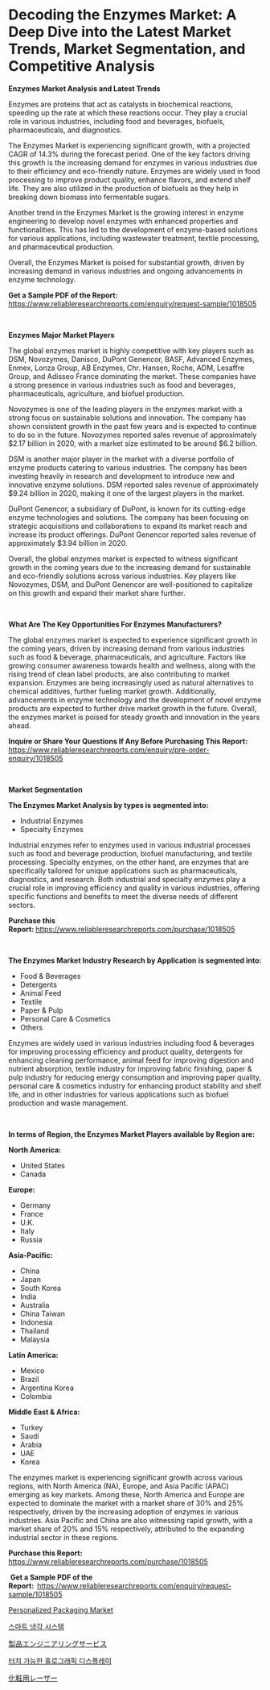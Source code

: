 <p><h1>Decoding the Enzymes Market: A Deep Dive into the Latest Market Trends, Market Segmentation, and Competitive Analysis</h1></p><p><strong>Enzymes Market Analysis and Latest Trends</strong></p>
<p><p>Enzymes are proteins that act as catalysts in biochemical reactions, speeding up the rate at which these reactions occur. They play a crucial role in various industries, including food and beverages, biofuels, pharmaceuticals, and diagnostics.</p><p>The Enzymes Market is experiencing significant growth, with a projected CAGR of 14.3% during the forecast period. One of the key factors driving this growth is the increasing demand for enzymes in various industries due to their efficiency and eco-friendly nature. Enzymes are widely used in food processing to improve product quality, enhance flavors, and extend shelf life. They are also utilized in the production of biofuels as they help in breaking down biomass into fermentable sugars.</p><p>Another trend in the Enzymes Market is the growing interest in enzyme engineering to develop novel enzymes with enhanced properties and functionalities. This has led to the development of enzyme-based solutions for various applications, including wastewater treatment, textile processing, and pharmaceutical production.</p><p>Overall, the Enzymes Market is poised for substantial growth, driven by increasing demand in various industries and ongoing advancements in enzyme technology.</p></p>
<p><strong>Get a Sample PDF of the Report:&nbsp;</strong> <a href="https://www.reliableresearchreports.com/enquiry/request-sample/1018505">https://www.reliableresearchreports.com/enquiry/request-sample/1018505</a></p>
<p>&nbsp;</p>
<p><strong>Enzymes Major Market Players</strong></p>
<p><p>The global enzymes market is highly competitive with key players such as DSM, Novozymes, Danisco, DuPont Genencor, BASF, Advanced Enzymes, Enmex, Lonza Group, AB Enzymes, Chr. Hansen, Roche, ADM, Lesaffre Group, and Adisseo France dominating the market. These companies have a strong presence in various industries such as food and beverages, pharmaceuticals, agriculture, and biofuel production.</p><p>Novozymes is one of the leading players in the enzymes market with a strong focus on sustainable solutions and innovation. The company has shown consistent growth in the past few years and is expected to continue to do so in the future. Novozymes reported sales revenue of approximately $2.17 billion in 2020, with a market size estimated to be around $6.2 billion.</p><p>DSM is another major player in the market with a diverse portfolio of enzyme products catering to various industries. The company has been investing heavily in research and development to introduce new and innovative enzyme solutions. DSM reported sales revenue of approximately $9.24 billion in 2020, making it one of the largest players in the market.</p><p>DuPont Genencor, a subsidiary of DuPont, is known for its cutting-edge enzyme technologies and solutions. The company has been focusing on strategic acquisitions and collaborations to expand its market reach and increase its product offerings. DuPont Genencor reported sales revenue of approximately $3.94 billion in 2020.</p><p>Overall, the global enzymes market is expected to witness significant growth in the coming years due to the increasing demand for sustainable and eco-friendly solutions across various industries. Key players like Novozymes, DSM, and DuPont Genencor are well-positioned to capitalize on this growth and expand their market share further.</p></p>
<p>&nbsp;</p>
<p><strong>What Are The Key Opportunities For Enzymes Manufacturers?</strong></p>
<p><p>The global enzymes market is expected to experience significant growth in the coming years, driven by increasing demand from various industries such as food & beverage, pharmaceuticals, and agriculture. Factors like growing consumer awareness towards health and wellness, along with the rising trend of clean label products, are also contributing to market expansion. Enzymes are being increasingly used as natural alternatives to chemical additives, further fueling market growth. Additionally, advancements in enzyme technology and the development of novel enzyme products are expected to further drive market growth in the future. Overall, the enzymes market is poised for steady growth and innovation in the years ahead.</p></p>
<p><strong>Inquire or Share Your Questions If Any Before Purchasing This Report:</strong> <a href="https://www.reliableresearchreports.com/enquiry/pre-order-enquiry/1018505">https://www.reliableresearchreports.com/enquiry/pre-order-enquiry/1018505</a></p>
<p>&nbsp;</p>
<p><strong>Market Segmentation</strong></p>
<p><strong>The Enzymes Market Analysis by types is segmented into:</strong></p>
<p><ul><li>Industrial Enzymes</li><li>Specialty Enzymes</li></ul></p>
<p><p>Industrial enzymes refer to enzymes used in various industrial processes such as food and beverage production, biofuel manufacturing, and textile processing. Specialty enzymes, on the other hand, are enzymes that are specifically tailored for unique applications such as pharmaceuticals, diagnostics, and research. Both industrial and specialty enzymes play a crucial role in improving efficiency and quality in various industries, offering specific functions and benefits to meet the diverse needs of different sectors.</p></p>
<p><strong>Purchase this Report:&nbsp;</strong><a href="https://www.reliableresearchreports.com/purchase/1018505">https://www.reliableresearchreports.com/purchase/1018505</a></p>
<p>&nbsp;</p>
<p><strong>The Enzymes Market Industry Research by Application is segmented into:</strong></p>
<p><ul><li>Food & Beverages</li><li>Detergents</li><li>Animal Feed</li><li>Textile</li><li>Paper & Pulp</li><li>Personal Care & Cosmetics</li><li>Others</li></ul></p>
<p><p>Enzymes are widely used in various industries including food & beverages for improving processing efficiency and product quality, detergents for enhancing cleaning performance, animal feed for improving digestion and nutrient absorption, textile industry for improving fabric finishing, paper & pulp industry for reducing energy consumption and improving paper quality, personal care & cosmetics industry for enhancing product stability and shelf life, and in other industries for various applications such as biofuel production and waste management.</p></p>
<p>&nbsp;</p>
<p><strong>In terms of Region, the Enzymes Market Players available by Region are:</strong></p>
<p>
    <p> <strong> North America: </strong>
        <ul>
            <li>United States</li>
            <li>Canada</li>
        </ul>
        </p> 
    <p> <strong> Europe: </strong>
        <ul>
            <li>Germany</li>
            <li>France</li>
            <li>U.K.</li>
            <li>Italy</li>
            <li>Russia</li>
        </ul>
        </p> 
    <p> <strong> Asia-Pacific: </strong>
        <ul>
            <li>China</li>
            <li>Japan</li>
            <li>South Korea</li>
            <li>India</li>
            <li>Australia</li>
            <li>China Taiwan</li>
            <li>Indonesia</li>
            <li>Thailand</li>
            <li>Malaysia</li>
        </ul>
        </p> 
    <p> <strong> Latin America: </strong>
        <ul>
            <li>Mexico</li>
            <li>Brazil</li>
            <li>Argentina Korea</li>
            <li>Colombia</li>
        </ul>
        </p> 
    <p> <strong> Middle East & Africa: </strong>
        <ul>
            <li>Turkey</li>
            <li>Saudi</li>
            <li>Arabia</li>
            <li>UAE</li>
            <li>Korea</li>
        </ul>
    </p>
    </p>
<p><p>The enzymes market is experiencing significant growth across various regions, with North America (NA), Europe, and Asia Pacific (APAC) emerging as key markets. Among these, North America and Europe are expected to dominate the market with a market share of 30% and 25% respectively, driven by the increasing adoption of enzymes in various industries. Asia Pacific and China are also witnessing rapid growth, with a market share of 20% and 15% respectively, attributed to the expanding industrial sector in these regions.</p></p>
<p><strong>Purchase this Report: </strong><a href="https://www.reliableresearchreports.com/purchase/1018505">https://www.reliableresearchreports.com/purchase/1018505</a></p>
<p>&nbsp;<strong>Get a Sample PDF of the Report:&nbsp;&nbsp;</strong><a href="https://www.reliableresearchreports.com/enquiry/request-sample/1018505">https://www.reliableresearchreports.com/enquiry/request-sample/1018505</a></p>
<p><strong></strong></p>
<p><p><a href="https://github.com/changoleonlaverguenzanoexiste/Market-Research-Report-List-2/blob/main/personalized-packaging-market.md">Personalized Packaging Market</a></p><p><a href="https://medium.com/@munchkin678568/%EC%8A%A4%EB%A7%88%ED%8A%B8-%EB%83%89%EA%B0%81-%EC%8B%9C%EC%8A%A4%ED%85%9C-%EC%8B%9C%EC%9E%A5-%EC%9D%B8%EC%82%AC%EC%9D%B4%ED%8A%B8-%EC%8B%9C%EC%9E%A5-%EB%8F%99%ED%96%A5-%EC%84%B1%EC%9E%A5-2024%EB%85%84%EB%B6%80%ED%84%B0-2031%EB%85%84%EA%B9%8C%EC%A7%80-%EC%98%88%EC%B8%A1-44fd1c7529e3">스마트 냉각 시스템</a></p><p><a href="https://medium.com/@laceyzemlak1/%E8%A3%BD%E5%93%81%E3%82%A8%E3%83%B3%E3%82%B8%E3%83%8B%E3%82%A2%E3%83%AA%E3%83%B3%E3%82%B0%E3%82%B5%E3%83%BC%E3%83%93%E3%82%B9%E5%B8%82%E5%A0%B4%E3%81%AE%E8%A6%8F%E6%A8%A1%E3%81%A8%E5%B8%82%E5%A0%B4%E5%8B%95%E5%90%91-%E5%AE%8C%E5%85%A8%E3%81%AA%E6%A5%AD%E7%95%8C%E6%A6%82%E8%A6%81-2024%E5%B9%B4%E3%81%8B%E3%82%892031%E5%B9%B4%E3%81%BE%E3%81%A7-53f344b30077">製品エンジニアリングサービス</a></p><p><a href="https://medium.com/@alexemumu2022/%ED%84%B0%EC%B2%98%EB%B8%94-%ED%99%80%EB%A1%9C%EA%B7%B8%EB%9E%98%ED%94%BD-%EB%94%94%EC%8A%A4%ED%94%8C%EB%A0%88%EC%9D%B4-%EC%8B%9C%EC%9E%A5%EC%9D%80-%EC%8B%9C%EC%9E%A5-%EC%A0%90%EC%9C%A0%EC%9C%A8-%EA%B7%9C%EB%AA%A8-%EB%B0%8F-2031%EB%85%84%EA%B9%8C%EC%A7%80-%EC%98%88%EC%83%81%EB%90%9C-%EC%98%88%EC%B8%A1%EC%97%90-%EC%A7%91%EC%A4%91%ED%95%A9%EB%8B%88%EB%8B%A4-67eb10a1b25b">터치 가능한 홀로그래픽 디스플레이</a></p><p><a href="https://medium.com/@randallrunte2023/%E5%8C%96%E7%B2%A7%E5%93%81%E3%83%AC%E3%83%BC%E3%82%B6%E3%83%BC%E5%B8%82%E5%A0%B4%E3%81%AE%E3%82%A4%E3%83%B3%E3%82%B5%E3%82%A4%E3%83%88-%E5%B8%82%E5%A0%B4%E3%83%88%E3%83%AC%E3%83%B3%E3%83%89-%E6%88%90%E9%95%B7-2024%E5%B9%B4%E3%81%8B%E3%82%892031%E5%B9%B4%E3%81%BE%E3%81%A7%E3%81%AE%E4%BA%88%E6%B8%AC-64ee118f8a39">化粧用レーザー</a></p></p>
